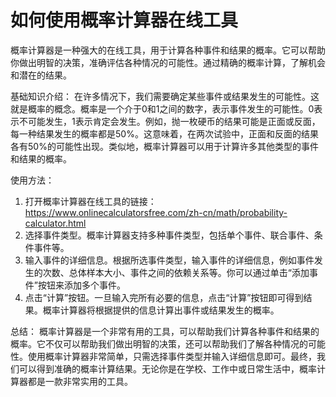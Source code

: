 如何使用概率计算器在线工具
=============

概率计算器是一种强大的在线工具，用于计算各种事件和结果的概率。它可以帮助你做出明智的决策，准确评估各种情况的可能性。通过精确的概率计算，了解机会和潜在的结果。

基础知识介绍： 在许多情况下，我们需要确定某些事件或结果发生的可能性。这就是概率的概念。概率是一个介于0和1之间的数字，表示事件发生的可能性。0表示不可能发生，1表示肯定会发生。例如，抛一枚硬币的结果可能是正面或反面，每一种结果发生的概率都是50%。这意味着，在两次试验中，正面和反面的结果各有50%的可能性出现。类似地，概率计算器可以用于计算许多其他类型的事件和结果的概率。

使用方法：

1. 打开概率计算器在线工具的链接：<https://www.onlinecalculatorsfree.com/zh-cn/math/probability-calculator.html>
2. 选择事件类型。概率计算器支持多种事件类型，包括单个事件、联合事件、条件事件等。
3. 输入事件的详细信息。根据所选事件类型，输入事件的详细信息，例如事件发生的次数、总体样本大小、事件之间的依赖关系等。你可以通过单击“添加事件”按钮来添加多个事件。
4. 点击“计算”按钮。一旦输入完所有必要的信息，点击“计算”按钮即可得到结果。概率计算器将根据提供的信息计算出事件或结果发生的概率。

总结： 概率计算器是一个非常有用的工具，可以帮助我们计算各种事件和结果的概率。它不仅可以帮助我们做出明智的决策，还可以帮助我们了解各种情况的可能性。使用概率计算器非常简单，只需选择事件类型并输入详细信息即可。最终，我们可以得到准确的概率计算结果。无论你是在学校、工作中或日常生活中，概率计算器都是一款非常实用的工具。